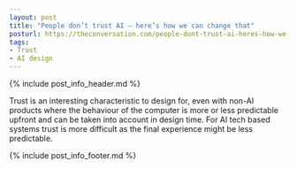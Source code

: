 ```yaml
---
layout: post
title: "People don’t trust AI – here’s how we can change that"
posturl: https://theconversation.com/people-dont-trust-ai-heres-how-we-can-change-that-87129
tags:
- Trust
- AI design
---
```


{% include post_info_header.md %}

Trust is an interesting characteristic to design for, even with non-AI products where the behaviour of the computer is more or less predictable upfront and can be taken into account in design time. For AI tech based systems trust is more difficult as the final experience might be less predictable.

<!--more-->
{% include post_info_footer.md %}
